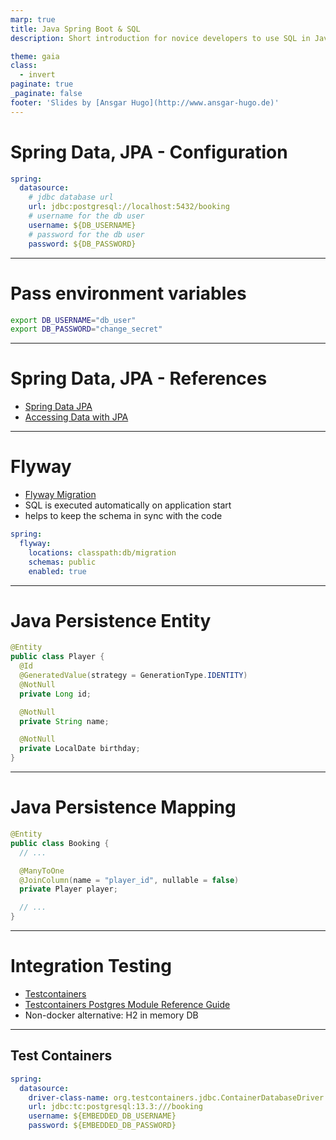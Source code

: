 ```yaml
---
marp: true
title: Java Spring Boot & SQL
description: Short introduction for novice developers to use SQL in Java

theme: gaia
class:
  - invert
paginate: true
_paginate: false
footer: 'Slides by [Ansgar Hugo](http://www.ansgar-hugo.de)'
---
```

# Spring Data, JPA - Configuration
```yaml
spring:
  datasource:
    # jdbc database url
    url: jdbc:postgresql://localhost:5432/booking
    # username for the db user
    username: ${DB_USERNAME}
    # password for the db user
    password: ${DB_PASSWORD}
```
---
# Pass environment variables
```bash
export DB_USERNAME="db_user"
export DB_PASSWORD="change_secret"
```
---
# Spring Data, JPA - References
- [Spring Data JPA](https://docs.spring.io/spring-boot/docs/2.5.1/reference/htmlsingle/#boot-features-jpa-and-spring-data)
- [Accessing Data with JPA](https://spring.io/guides/gs/accessing-data-jpa/)

---
# Flyway
- [Flyway Migration](https://docs.spring.io/spring-boot/docs/2.5.1/reference/htmlsingle/#howto-execute-flyway-database-migrations-on-startup)
- SQL is executed automatically on application start
- helps to keep the schema in sync with the code
```yaml
spring:
  flyway:
    locations: classpath:db/migration
    schemas: public
    enabled: true

```
---
# Java Persistence Entity
```java
@Entity
public class Player {
  @Id
  @GeneratedValue(strategy = GenerationType.IDENTITY)
  @NotNull
  private Long id;

  @NotNull
  private String name;

  @NotNull
  private LocalDate birthday;
}
```
---
# Java Persistence Mapping
```java
@Entity
public class Booking {
  // ...

  @ManyToOne
  @JoinColumn(name = "player_id", nullable = false)
  private Player player;

  // ...
}
```

---
# Integration Testing

- [Testcontainers](https://www.testcontainers.org/)
- [Testcontainers Postgres Module Reference Guide](https://www.testcontainers.org/modules/databases/postgres/)
- Non-docker alternative: H2 in memory DB

---

## Test Containers
```yaml
spring:
  datasource:
    driver-class-name: org.testcontainers.jdbc.ContainerDatabaseDriver
    url: jdbc:tc:postgresql:13.3:///booking
    username: ${EMBEDDED_DB_USERNAME}
    password: ${EMBEDDED_DB_PASSWORD}
```
